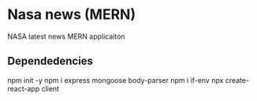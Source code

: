 # Nasa news (MERN)

NASA latest news MERN applicaiton


## Dependedencies

npm init -y 
npm i express mongoose body-parser
npm i if-env
npx create-react-app client 